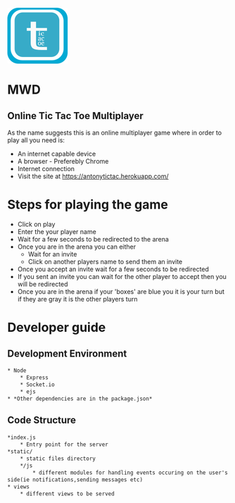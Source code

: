 ![Screenshot](static/images/icon_svg.png)
# MWD
## Online Tic Tac Toe Multiplayer
As the name suggests this is an online multiplayer game where in order to play all you need is:

* An internet capable device
* A browser - Preferebly Chrome
* Internet connection
* Visit the site at https://antonytictac.herokuapp.com/

# Steps for playing the game

* Click on play
* Enter the your player name
* Wait for a few seconds to be redirected to the arena
* Once you are in the arena you can either
    * Wait for an invite
    * Click on another players name to send them an invite
* Once you accept an invite wait for a few seconds to be redirected
* If you sent an invite you can wait for the other player to accept then you will be redirected
* Once you are in the arena if your 'boxes' are blue you it is your turn but if they are gray it is the other players turn


# Developer guide
## Development Environment
    * Node
        * Express
        * Socket.io
        * ejs
    * *Other dependencies are in the package.json*
## Code Structure
    *index.js
        * Entry point for the server
    *static/
        * static files directory
        */js
            * different modules for handling events occuring on the user's side(ie notifications,sending messages etc)
    * views
        * different views to be served

